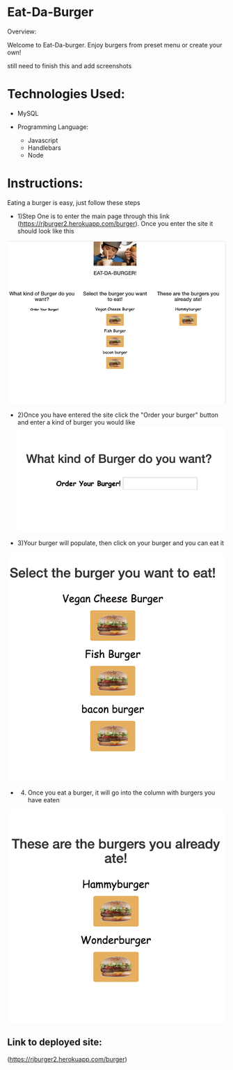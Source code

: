 #  Eat-Da-Burger
Overview:

Welcome to Eat-Da-burger. Enjoy burgers from preset menu or create your own!

still need to finish this and add screenshots

# Technologies Used:
 * MySQL

* Programming Language:
    * Javascript
    * Handlebars
    * Node 


# Instructions:
Eating a burger is easy, just follow these steps

* 1)Step One is to enter the main page through this link (https://rjburger2.herokuapp.com/burger). Once you enter the site it should look like this 

![](images/Homescreenburger.png)

* 2)Once you have entered the site click the "Order your burger" button and enter a kind of burger you would like 
![](images/Orderburger.png)

* 3)Your burger will populate, then click on your burger and you can eat it 

![](images/Burgeroptions.png)

* 4) Once you eat a burger, it will go into the column with burgers you have eaten 

![](images/Eatenburger.png)

## Link to deployed site:
(https://rjburger2.herokuapp.com/burger) 
